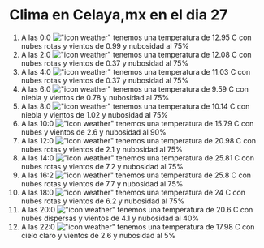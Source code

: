 # Clima en Celaya,mx en el dia 27

1. A las 0:0 !["icon weather"](http://openweathermap.org/img/w/04n.png) tenemos una temperatura de 12.95 C con nubes rotas y  vientos de 0.99 y nubosidad al 75%
1. A las 2:0 !["icon weather"](http://openweathermap.org/img/w/04n.png) tenemos una temperatura de 12.08 C con nubes rotas y  vientos de 0.37 y nubosidad al 75%
1. A las 4:0 !["icon weather"](http://openweathermap.org/img/w/04n.png) tenemos una temperatura de 11.03 C con nubes rotas y  vientos de 0.37 y nubosidad al 75%
1. A las 6:0 !["icon weather"](http://openweathermap.org/img/w/50n.png) tenemos una temperatura de 9.59 C con niebla y  vientos de 0.78 y nubosidad al 75%
1. A las 8:0 !["icon weather"](http://openweathermap.org/img/w/50d.png) tenemos una temperatura de 10.14 C con niebla y  vientos de 1.02 y nubosidad al 75%
1. A las 10:0 !["icon weather"](http://openweathermap.org/img/w/04d.png) tenemos una temperatura de 15.79 C con nubes y  vientos de 2.6 y nubosidad al 90%
1. A las 12:0 !["icon weather"](http://openweathermap.org/img/w/04d.png) tenemos una temperatura de 20.98 C con nubes rotas y  vientos de 2.1 y nubosidad al 75%
1. A las 14:0 !["icon weather"](http://openweathermap.org/img/w/04d.png) tenemos una temperatura de 25.81 C con nubes rotas y  vientos de 7.2 y nubosidad al 75%
1. A las 16:2 !["icon weather"](http://openweathermap.org/img/w/04d.png) tenemos una temperatura de 25.8 C con nubes rotas y  vientos de 7.7 y nubosidad al 75%
1. A las 18:0 !["icon weather"](http://openweathermap.org/img/w/04d.png) tenemos una temperatura de 24 C con nubes rotas y  vientos de 6.2 y nubosidad al 75%
1. A las 20:0 !["icon weather"](http://openweathermap.org/img/w/03n.png) tenemos una temperatura de 20.6 C con nubes dispersas y  vientos de 4.1 y nubosidad al 40%
1. A las 22:0 !["icon weather"](http://openweathermap.org/img/w/01n.png) tenemos una temperatura de 17.98 C con cielo claro y  vientos de 2.6 y nubosidad al 5%
